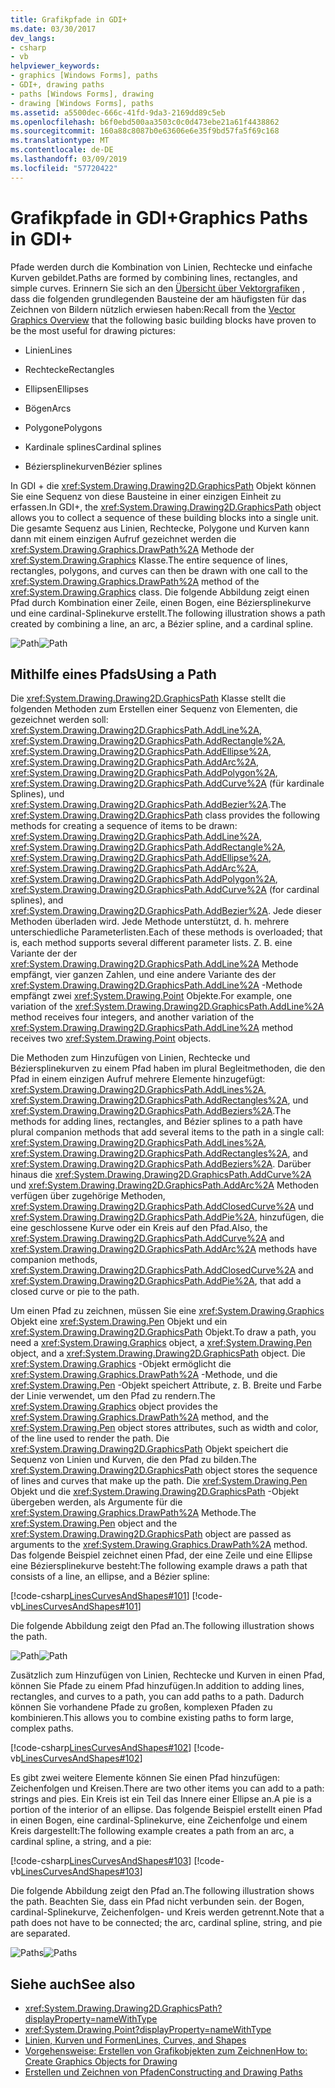 ```yaml
---
title: Grafikpfade in GDI+
ms.date: 03/30/2017
dev_langs:
- csharp
- vb
helpviewer_keywords:
- graphics [Windows Forms], paths
- GDI+, drawing paths
- paths [Windows Forms], drawing
- drawing [Windows Forms], paths
ms.assetid: a5500dec-666c-41fd-9da3-2169dd89c5eb
ms.openlocfilehash: b6f0ebd500aa3503c0c0d473ebe21a61f4438862
ms.sourcegitcommit: 160a88c8087b0e63606e6e35f9bd57fa5f69c168
ms.translationtype: MT
ms.contentlocale: de-DE
ms.lasthandoff: 03/09/2019
ms.locfileid: "57720422"
---
```

# <a name="graphics-paths-in-gdi"></a><span data-ttu-id="4ff1d-102">Grafikpfade in GDI+</span><span class="sxs-lookup"><span data-stu-id="4ff1d-102">Graphics Paths in GDI+</span></span>
<span data-ttu-id="4ff1d-103">Pfade werden durch die Kombination von Linien, Rechtecke und einfache Kurven gebildet.</span><span class="sxs-lookup"><span data-stu-id="4ff1d-103">Paths are formed by combining lines, rectangles, and simple curves.</span></span> <span data-ttu-id="4ff1d-104">Erinnern Sie sich an den [Übersicht über Vektorgrafiken](vector-graphics-overview.md) , dass die folgenden grundlegenden Bausteine der am häufigsten für das Zeichnen von Bildern nützlich erwiesen haben:</span><span class="sxs-lookup"><span data-stu-id="4ff1d-104">Recall from the [Vector Graphics Overview](vector-graphics-overview.md) that the following basic building blocks have proven to be the most useful for drawing pictures:</span></span>  
  
-   <span data-ttu-id="4ff1d-105">Linien</span><span class="sxs-lookup"><span data-stu-id="4ff1d-105">Lines</span></span>  
  
-   <span data-ttu-id="4ff1d-106">Rechtecke</span><span class="sxs-lookup"><span data-stu-id="4ff1d-106">Rectangles</span></span>  
  
-   <span data-ttu-id="4ff1d-107">Ellipsen</span><span class="sxs-lookup"><span data-stu-id="4ff1d-107">Ellipses</span></span>  
  
-   <span data-ttu-id="4ff1d-108">Bögen</span><span class="sxs-lookup"><span data-stu-id="4ff1d-108">Arcs</span></span>  
  
-   <span data-ttu-id="4ff1d-109">Polygone</span><span class="sxs-lookup"><span data-stu-id="4ff1d-109">Polygons</span></span>  
  
-   <span data-ttu-id="4ff1d-110">Kardinale splines</span><span class="sxs-lookup"><span data-stu-id="4ff1d-110">Cardinal splines</span></span>  
  
-   <span data-ttu-id="4ff1d-111">Béziersplinekurven</span><span class="sxs-lookup"><span data-stu-id="4ff1d-111">Bézier splines</span></span>  
  
 <span data-ttu-id="4ff1d-112">In GDI + die <xref:System.Drawing.Drawing2D.GraphicsPath> Objekt können Sie eine Sequenz von diese Bausteine in einer einzigen Einheit zu erfassen.</span><span class="sxs-lookup"><span data-stu-id="4ff1d-112">In GDI+, the <xref:System.Drawing.Drawing2D.GraphicsPath> object allows you to collect a sequence of these building blocks into a single unit.</span></span> <span data-ttu-id="4ff1d-113">Die gesamte Sequenz aus Linien, Rechtecke, Polygone und Kurven kann dann mit einem einzigen Aufruf gezeichnet werden die <xref:System.Drawing.Graphics.DrawPath%2A> Methode der <xref:System.Drawing.Graphics> Klasse.</span><span class="sxs-lookup"><span data-stu-id="4ff1d-113">The entire sequence of lines, rectangles, polygons, and curves can then be drawn with one call to the <xref:System.Drawing.Graphics.DrawPath%2A> method of the <xref:System.Drawing.Graphics> class.</span></span> <span data-ttu-id="4ff1d-114">Die folgende Abbildung zeigt einen Pfad durch Kombination einer Zeile, einen Bogen, eine Béziersplinekurve und eine cardinal-Splinekurve erstellt.</span><span class="sxs-lookup"><span data-stu-id="4ff1d-114">The following illustration shows a path created by combining a line, an arc, a Bézier spline, and a cardinal spline.</span></span>  
  
 <span data-ttu-id="4ff1d-115">![Path](./media/aboutgdip02-art14.gif "Aboutgdip02_art14")</span><span class="sxs-lookup"><span data-stu-id="4ff1d-115">![Path](./media/aboutgdip02-art14.gif "Aboutgdip02_art14")</span></span>  
  
## <a name="using-a-path"></a><span data-ttu-id="4ff1d-116">Mithilfe eines Pfads</span><span class="sxs-lookup"><span data-stu-id="4ff1d-116">Using a Path</span></span>  
 <span data-ttu-id="4ff1d-117">Die <xref:System.Drawing.Drawing2D.GraphicsPath> Klasse stellt die folgenden Methoden zum Erstellen einer Sequenz von Elementen, die gezeichnet werden soll: <xref:System.Drawing.Drawing2D.GraphicsPath.AddLine%2A>, <xref:System.Drawing.Drawing2D.GraphicsPath.AddRectangle%2A>, <xref:System.Drawing.Drawing2D.GraphicsPath.AddEllipse%2A>, <xref:System.Drawing.Drawing2D.GraphicsPath.AddArc%2A>, <xref:System.Drawing.Drawing2D.GraphicsPath.AddPolygon%2A>, <xref:System.Drawing.Drawing2D.GraphicsPath.AddCurve%2A> (für kardinale Splines), und <xref:System.Drawing.Drawing2D.GraphicsPath.AddBezier%2A>.</span><span class="sxs-lookup"><span data-stu-id="4ff1d-117">The <xref:System.Drawing.Drawing2D.GraphicsPath> class provides the following methods for creating a sequence of items to be drawn: <xref:System.Drawing.Drawing2D.GraphicsPath.AddLine%2A>, <xref:System.Drawing.Drawing2D.GraphicsPath.AddRectangle%2A>, <xref:System.Drawing.Drawing2D.GraphicsPath.AddEllipse%2A>, <xref:System.Drawing.Drawing2D.GraphicsPath.AddArc%2A>, <xref:System.Drawing.Drawing2D.GraphicsPath.AddPolygon%2A>, <xref:System.Drawing.Drawing2D.GraphicsPath.AddCurve%2A> (for cardinal splines), and <xref:System.Drawing.Drawing2D.GraphicsPath.AddBezier%2A>.</span></span> <span data-ttu-id="4ff1d-118">Jede dieser Methoden überladen wird. Jede Methode unterstützt, d. h. mehrere unterschiedliche Parameterlisten.</span><span class="sxs-lookup"><span data-stu-id="4ff1d-118">Each of these methods is overloaded; that is, each method supports several different parameter lists.</span></span> <span data-ttu-id="4ff1d-119">Z. B. eine Variante der der <xref:System.Drawing.Drawing2D.GraphicsPath.AddLine%2A> Methode empfängt, vier ganzen Zahlen, und eine andere Variante des der <xref:System.Drawing.Drawing2D.GraphicsPath.AddLine%2A> -Methode empfängt zwei <xref:System.Drawing.Point> Objekte.</span><span class="sxs-lookup"><span data-stu-id="4ff1d-119">For example, one variation of the <xref:System.Drawing.Drawing2D.GraphicsPath.AddLine%2A> method receives four integers, and another variation of the <xref:System.Drawing.Drawing2D.GraphicsPath.AddLine%2A> method receives two <xref:System.Drawing.Point> objects.</span></span>  
  
 <span data-ttu-id="4ff1d-120">Die Methoden zum Hinzufügen von Linien, Rechtecke und Béziersplinekurven zu einem Pfad haben im plural Begleitmethoden, die den Pfad in einem einzigen Aufruf mehrere Elemente hinzugefügt: <xref:System.Drawing.Drawing2D.GraphicsPath.AddLines%2A>, <xref:System.Drawing.Drawing2D.GraphicsPath.AddRectangles%2A>, und <xref:System.Drawing.Drawing2D.GraphicsPath.AddBeziers%2A>.</span><span class="sxs-lookup"><span data-stu-id="4ff1d-120">The methods for adding lines, rectangles, and Bézier splines to a path have plural companion methods that add several items to the path in a single call: <xref:System.Drawing.Drawing2D.GraphicsPath.AddLines%2A>, <xref:System.Drawing.Drawing2D.GraphicsPath.AddRectangles%2A>, and <xref:System.Drawing.Drawing2D.GraphicsPath.AddBeziers%2A>.</span></span> <span data-ttu-id="4ff1d-121">Darüber hinaus die <xref:System.Drawing.Drawing2D.GraphicsPath.AddCurve%2A> und <xref:System.Drawing.Drawing2D.GraphicsPath.AddArc%2A> Methoden verfügen über zugehörige Methoden, <xref:System.Drawing.Drawing2D.GraphicsPath.AddClosedCurve%2A> und <xref:System.Drawing.Drawing2D.GraphicsPath.AddPie%2A>, hinzufügen, die eine geschlossene Kurve oder ein Kreis auf den Pfad.</span><span class="sxs-lookup"><span data-stu-id="4ff1d-121">Also, the <xref:System.Drawing.Drawing2D.GraphicsPath.AddCurve%2A> and <xref:System.Drawing.Drawing2D.GraphicsPath.AddArc%2A> methods have companion methods, <xref:System.Drawing.Drawing2D.GraphicsPath.AddClosedCurve%2A> and <xref:System.Drawing.Drawing2D.GraphicsPath.AddPie%2A>, that add a closed curve or pie to the path.</span></span>  
  
 <span data-ttu-id="4ff1d-122">Um einen Pfad zu zeichnen, müssen Sie eine <xref:System.Drawing.Graphics> Objekt eine <xref:System.Drawing.Pen> Objekt und ein <xref:System.Drawing.Drawing2D.GraphicsPath> Objekt.</span><span class="sxs-lookup"><span data-stu-id="4ff1d-122">To draw a path, you need a <xref:System.Drawing.Graphics> object, a <xref:System.Drawing.Pen> object, and a <xref:System.Drawing.Drawing2D.GraphicsPath> object.</span></span> <span data-ttu-id="4ff1d-123">Die <xref:System.Drawing.Graphics> -Objekt ermöglicht die <xref:System.Drawing.Graphics.DrawPath%2A> -Methode, und die <xref:System.Drawing.Pen> -Objekt speichert Attribute, z. B. Breite und Farbe der Linie verwendet, um den Pfad zu rendern.</span><span class="sxs-lookup"><span data-stu-id="4ff1d-123">The <xref:System.Drawing.Graphics> object provides the <xref:System.Drawing.Graphics.DrawPath%2A> method, and the <xref:System.Drawing.Pen> object stores attributes, such as width and color, of the line used to render the path.</span></span> <span data-ttu-id="4ff1d-124">Die <xref:System.Drawing.Drawing2D.GraphicsPath> Objekt speichert die Sequenz von Linien und Kurven, die den Pfad zu bilden.</span><span class="sxs-lookup"><span data-stu-id="4ff1d-124">The <xref:System.Drawing.Drawing2D.GraphicsPath> object stores the sequence of lines and curves that make up the path.</span></span> <span data-ttu-id="4ff1d-125">Die <xref:System.Drawing.Pen> Objekt und die <xref:System.Drawing.Drawing2D.GraphicsPath> -Objekt übergeben werden, als Argumente für die <xref:System.Drawing.Graphics.DrawPath%2A> Methode.</span><span class="sxs-lookup"><span data-stu-id="4ff1d-125">The <xref:System.Drawing.Pen> object and the <xref:System.Drawing.Drawing2D.GraphicsPath> object are passed as arguments to the <xref:System.Drawing.Graphics.DrawPath%2A> method.</span></span> <span data-ttu-id="4ff1d-126">Das folgende Beispiel zeichnet einen Pfad, der eine Zeile und eine Ellipse eine Béziersplinekurve besteht:</span><span class="sxs-lookup"><span data-stu-id="4ff1d-126">The following example draws a path that consists of a line, an ellipse, and a Bézier spline:</span></span>  
  
 [!code-csharp[LinesCurvesAndShapes#101](~/samples/snippets/csharp/VS_Snippets_Winforms/LinesCurvesAndShapes/CS/Class1.cs#101)]
 [!code-vb[LinesCurvesAndShapes#101](~/samples/snippets/visualbasic/VS_Snippets_Winforms/LinesCurvesAndShapes/VB/Class1.vb#101)]  
  
 <span data-ttu-id="4ff1d-127">Die folgende Abbildung zeigt den Pfad an.</span><span class="sxs-lookup"><span data-stu-id="4ff1d-127">The following illustration shows the path.</span></span>  
  
 <span data-ttu-id="4ff1d-128">![Path](./media/aboutgdip02-art15.gif "Aboutgdip02_art15")</span><span class="sxs-lookup"><span data-stu-id="4ff1d-128">![Path](./media/aboutgdip02-art15.gif "Aboutgdip02_art15")</span></span>  
  
 <span data-ttu-id="4ff1d-129">Zusätzlich zum Hinzufügen von Linien, Rechtecke und Kurven in einen Pfad, können Sie Pfade zu einem Pfad hinzufügen.</span><span class="sxs-lookup"><span data-stu-id="4ff1d-129">In addition to adding lines, rectangles, and curves to a path, you can add paths to a path.</span></span> <span data-ttu-id="4ff1d-130">Dadurch können Sie vorhandene Pfade zu großen, komplexen Pfaden zu kombinieren.</span><span class="sxs-lookup"><span data-stu-id="4ff1d-130">This allows you to combine existing paths to form large, complex paths.</span></span>  
  
 [!code-csharp[LinesCurvesAndShapes#102](~/samples/snippets/csharp/VS_Snippets_Winforms/LinesCurvesAndShapes/CS/Class1.cs#102)]
 [!code-vb[LinesCurvesAndShapes#102](~/samples/snippets/visualbasic/VS_Snippets_Winforms/LinesCurvesAndShapes/VB/Class1.vb#102)]  
  
 <span data-ttu-id="4ff1d-131">Es gibt zwei weitere Elemente können Sie einen Pfad hinzufügen: Zeichenfolgen und Kreisen.</span><span class="sxs-lookup"><span data-stu-id="4ff1d-131">There are two other items you can add to a path: strings and pies.</span></span> <span data-ttu-id="4ff1d-132">Ein Kreis ist ein Teil das Innere einer Ellipse an.</span><span class="sxs-lookup"><span data-stu-id="4ff1d-132">A pie is a portion of the interior of an ellipse.</span></span> <span data-ttu-id="4ff1d-133">Das folgende Beispiel erstellt einen Pfad in einen Bogen, eine cardinal-Splinekurve, eine Zeichenfolge und einem Kreis dargestellt:</span><span class="sxs-lookup"><span data-stu-id="4ff1d-133">The following example creates a path from an arc, a cardinal spline, a string, and a pie:</span></span>  
  
 [!code-csharp[LinesCurvesAndShapes#103](~/samples/snippets/csharp/VS_Snippets_Winforms/LinesCurvesAndShapes/CS/Class1.cs#103)]
 [!code-vb[LinesCurvesAndShapes#103](~/samples/snippets/visualbasic/VS_Snippets_Winforms/LinesCurvesAndShapes/VB/Class1.vb#103)]  
  
 <span data-ttu-id="4ff1d-134">Die folgende Abbildung zeigt den Pfad an.</span><span class="sxs-lookup"><span data-stu-id="4ff1d-134">The following illustration shows the path.</span></span> <span data-ttu-id="4ff1d-135">Beachten Sie, dass ein Pfad nicht verbunden sein. der Bogen, cardinal-Splinekurve, Zeichenfolgen- und Kreis werden getrennt.</span><span class="sxs-lookup"><span data-stu-id="4ff1d-135">Note that a path does not have to be connected; the arc, cardinal spline, string, and pie are separated.</span></span>  
  
 <span data-ttu-id="4ff1d-136">![Paths](./media/aboutgdip02-art16.gif "Aboutgdip02_Art16")</span><span class="sxs-lookup"><span data-stu-id="4ff1d-136">![Paths](./media/aboutgdip02-art16.gif "Aboutgdip02_Art16")</span></span>  
  
## <a name="see-also"></a><span data-ttu-id="4ff1d-137">Siehe auch</span><span class="sxs-lookup"><span data-stu-id="4ff1d-137">See also</span></span>
- <xref:System.Drawing.Drawing2D.GraphicsPath?displayProperty=nameWithType>
- <xref:System.Drawing.Point?displayProperty=nameWithType>
- [<span data-ttu-id="4ff1d-138">Linien, Kurven und Formen</span><span class="sxs-lookup"><span data-stu-id="4ff1d-138">Lines, Curves, and Shapes</span></span>](lines-curves-and-shapes.md)
- [<span data-ttu-id="4ff1d-139">Vorgehensweise: Erstellen von Grafikobjekten zum Zeichnen</span><span class="sxs-lookup"><span data-stu-id="4ff1d-139">How to: Create Graphics Objects for Drawing</span></span>](how-to-create-graphics-objects-for-drawing.md)
- [<span data-ttu-id="4ff1d-140">Erstellen und Zeichnen von Pfaden</span><span class="sxs-lookup"><span data-stu-id="4ff1d-140">Constructing and Drawing Paths</span></span>](constructing-and-drawing-paths.md)
